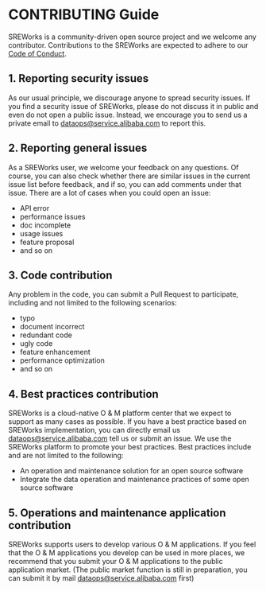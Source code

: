 # CONTRIBUTING Guide

SREWorks is a community-driven open source project and we welcome any contributor. Contributions to the SREWorks are expected to adhere to our [Code of Conduct](CODE_OF_CONDUCT.md).

## 1. Reporting security issues

As our usual principle, we discourage anyone to spread security issues. If you find a security issue of SREWorks, please do not discuss it in public and even do not open a public issue. Instead, we encourage you to send us a private email to dataops@service.alibaba.com to report this.

## 2. Reporting general issues

As a SREWorks user, we welcome your feedback on any questions. Of course, you can also check whether there are similar issues in the current issue list before feedback, and if so, you can add comments under that issue.
There are a lot of cases when you could open an issue:
- API error
- performance issues
- doc incomplete
- usage issues
- feature proposal
- and so on

## 3. Code contribution

Any problem in the code, you can submit a Pull Request to participate, including and not limited to the following scenarios:
- typo
- document incorrect
- redundant code
- ugly code
- feature enhancement
- performance optimization
- and so on

## 4. Best practices contribution

SREWorks is a cloud-native O & M platform center that we expect to support as many cases as possible. If you have a best practice based on SREWorks implementation, you can directly email us dataops@service.alibaba.com tell us or submit an issue. We use the SREWorks platform to promote your best practices.
Best practices include and are not limited to the following:
- An operation and maintenance solution for an open source software
- Integrate the data operation and maintenance practices of some open source software

## 5. Operations and maintenance application contribution

SREWorks supports users to develop various O & M applications. If you feel that the O & M applications you develop can be used in more places, we recommend that you submit your O & M applications to the public application market. (The public market function is still in preparation, you can submit it by mail dataops@service.alibaba.com first)


